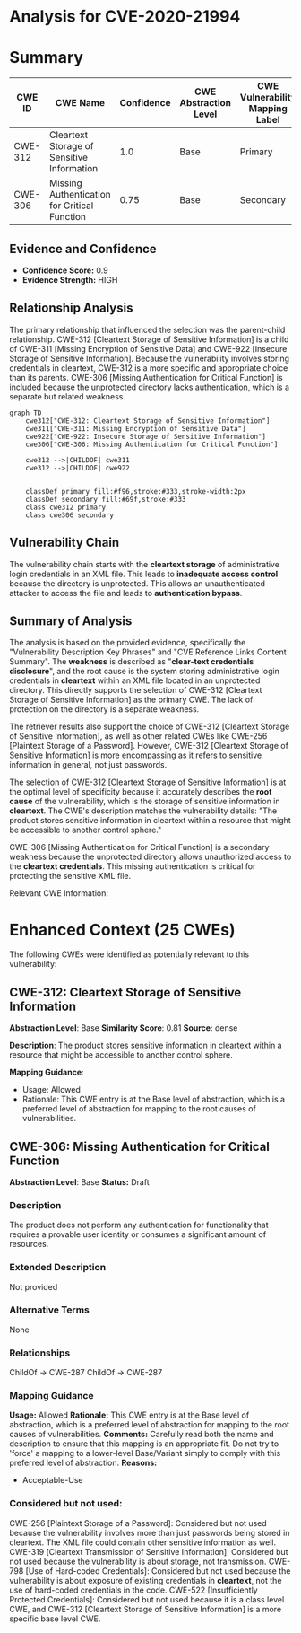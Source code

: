 # Analysis for CVE-2020-21994

# Summary
| CWE ID | CWE Name | Confidence | CWE Abstraction Level | CWE Vulnerability Mapping Label | CWE-Vulnerability Mapping Notes |
|---|---|---|---|---|---|
| CWE-312 | Cleartext Storage of Sensitive Information | 1.0 | Base | Primary | Allowed |
| CWE-306 | Missing Authentication for Critical Function | 0.75 | Base | Secondary | Allowed |

## Evidence and Confidence

*   **Confidence Score:** 0.9
*   **Evidence Strength:** HIGH

## Relationship Analysis
The primary relationship that influenced the selection was the parent-child relationship. CWE-312 [Cleartext Storage of Sensitive Information] is a child of CWE-311 [Missing Encryption of Sensitive Data] and CWE-922 [Insecure Storage of Sensitive Information]. Because the vulnerability involves storing credentials in cleartext, CWE-312 is a more specific and appropriate choice than its parents. CWE-306 [Missing Authentication for Critical Function] is included because the unprotected directory lacks authentication, which is a separate but related weakness.

```mermaid
graph TD
    cwe312["CWE-312: Cleartext Storage of Sensitive Information"]
    cwe311["CWE-311: Missing Encryption of Sensitive Data"]
    cwe922["CWE-922: Insecure Storage of Sensitive Information"]
    cwe306["CWE-306: Missing Authentication for Critical Function"]

    cwe312 -->|CHILDOF| cwe311
    cwe312 -->|CHILDOF| cwe922
    

    classDef primary fill:#f96,stroke:#333,stroke-width:2px
    classDef secondary fill:#69f,stroke:#333
    class cwe312 primary
    class cwe306 secondary
```

## Vulnerability Chain
The vulnerability chain starts with the **cleartext storage** of administrative login credentials in an XML file. This leads to **inadequate access control** because the directory is unprotected. This allows an unauthenticated attacker to access the file and leads to **authentication bypass**.

## Summary of Analysis
The analysis is based on the provided evidence, specifically the "Vulnerability Description Key Phrases" and "CVE Reference Links Content Summary". The **weakness** is described as "**clear-text credentials disclosure**", and the root cause is the system storing administrative login credentials in **cleartext** within an XML file located in an unprotected directory. This directly supports the selection of CWE-312 [Cleartext Storage of Sensitive Information] as the primary CWE. The lack of protection on the directory is a separate weakness.

The retriever results also support the choice of CWE-312 [Cleartext Storage of Sensitive Information], as well as other related CWEs like CWE-256 [Plaintext Storage of a Password]. However, CWE-312 [Cleartext Storage of Sensitive Information] is more encompassing as it refers to sensitive information in general, not just passwords.

The selection of CWE-312 [Cleartext Storage of Sensitive Information] is at the optimal level of specificity because it accurately describes the **root cause** of the vulnerability, which is the storage of sensitive information in **cleartext**. The CWE's description matches the vulnerability details: "The product stores sensitive information in cleartext within a resource that might be accessible to another control sphere."

CWE-306 [Missing Authentication for Critical Function] is a secondary weakness because the unprotected directory allows unauthorized access to the **cleartext credentials**. This missing authentication is critical for protecting the sensitive XML file.

Relevant CWE Information:

# Enhanced Context (25 CWEs)
The following CWEs were identified as potentially relevant to this vulnerability:

## CWE-312: Cleartext Storage of Sensitive Information
**Abstraction Level**: Base
**Similarity Score**: 0.81
**Source**: dense

**Description**:
The product stores sensitive information in cleartext within a resource that might be accessible to another control sphere.

**Mapping Guidance**:
- Usage: Allowed
- Rationale: This CWE entry is at the Base level of abstraction, which is a preferred level of abstraction for mapping to the root causes of vulnerabilities.

## CWE-306: Missing Authentication for Critical Function
**Abstraction Level**: Base
**Status:** Draft

### Description
The product does not perform any authentication for functionality that requires a provable user identity or consumes a significant amount of resources.

### Extended Description
Not provided

### Alternative Terms
None

### Relationships
ChildOf -> CWE-287
ChildOf -> CWE-287

### Mapping Guidance
**Usage:** Allowed
**Rationale:** This CWE entry is at the Base level of abstraction, which is a preferred level of abstraction for mapping to the root causes of vulnerabilities.
**Comments:** Carefully read both the name and description to ensure that this mapping is an appropriate fit. Do not try to 'force' a mapping to a lower-level Base/Variant simply to comply with this preferred level of abstraction.
**Reasons:**
- Acceptable-Use

### Considered but not used:
CWE-256 [Plaintext Storage of a Password]: Considered but not used because the vulnerability involves more than just passwords being stored in cleartext. The XML file could contain other sensitive information as well.
CWE-319 [Cleartext Transmission of Sensitive Information]: Considered but not used because the vulnerability is about storage, not transmission.
CWE-798 [Use of Hard-coded Credentials]: Considered but not used because the vulnerability is about exposure of existing credentials in **cleartext**, not the use of hard-coded credentials in the code.
CWE-522 [Insufficiently Protected Credentials]: Considered but not used because it is a class level CWE, and CWE-312 [Cleartext Storage of Sensitive Information] is a more specific base level CWE.
